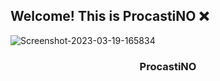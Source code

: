 ## Welcome! This is ProcastiNO ❌
<img src="https://i.ibb.co/HDHrnRF/Screenshot-2023-03-19-165834.png" alt="Screenshot-2023-03-19-165834" border="0">
  <h3 align="center">ProcastiNO</h3>
</p>

<p align="center">
 
  <br/>
 
</p>
